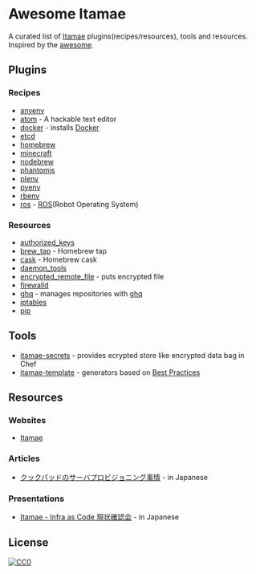 Awesome Itamae
==============

A curated list of [Itamae](http://itamae.kitchen/) plugins(recipes/resources), tools and resources.
Inspired by the [awesome](https://github.com/sindresorhus/awesome).

## Plugins
### Recipes
- [anyenv](https://rubygems.org/gems/itamae-plugin-recipe-anyenv)
- [atom](https://github.com/fukuiretu/itamae-plugin-recipe-homebrew) - A hackable text editor
- [docker](https://github.com/k0kubun/itamae-plugin-recipe-docker) - installs [Docker](https://www.docker.com/)
- [etcd](https://github.com/yss44/itamae-plugin-recipe-etcd)
- [homebrew](https://github.com/fukuiretu/itamae-plugin-recipe-homebrew)
- [minecraft](https://github.com/hanachin/itamae-plugin-recipe-minecraft)
- [nodebrew](https://github.com/toihrk/itamae-plugin-recipe-nodebrew)
- [phantomjs](https://github.com/muratayusuke/itamae-plugin-recipe-phantomjs)
- [plenv](https://github.com/katsyoshi/itamae-plugin-recipe-plenv)
- [pyenv](https://github.com/katsyoshi/itamae-plugin-recipe-pyenv)
- [rbenv](https://github.com/k0kubun/itamae-plugin-recipe-rbenv)
- [ros](https://github.com/DaikiMaekawa/itamae-plugin-recipe-ros) - [ROS](http://www.ros.org/)(Robot Operating System)

### Resources
- [authorized_keys](https://github.com/nownabe/itamae-plugin-resource-authorized_keys)
- [brew_tap](https://github.com/tacahilo/itamae-plugin-resource-brew_tap) - Homebrew tap
- [cask](https://github.com/k0kubun/itamae-plugin-resource-cask) - Homebrew cask
- [daemon_tools](https://github.com/sonots/itamae-plugin-resource-daemontools_service)
- [encrypted_remote_file](https://github.com/sue445/itamae-plugin-resource-encrypted_remote_file) - puts encrypted file
- [firewalld](https://github.com/gongo/itamae-plugin-resource-firewalld)
- [ghq](https://github.com/k0kubun/itamae-plugin-resource-ghq) - manages repositories with [ghq](https://github.com/motemen/ghq)
- [iptables](https://github.com/namusyaka/itamae-plugin-resource-iptables)
- [pip](https://github.com/katsyoshi/itamae-plugin-resource-pip)

## Tools
- [itamae-secrets](https://github.com/sorah/itamae-secrets) - provides ecrypted store like encrypted data bag in Chef
- [itamae-template](https://github.com/k0kubun/itamae-template) - generators based on [Best Practices](https://github.com/itamae-kitchen/itamae/wiki/Best-Practice)

## Resources
### Websites
- [Itamae](http://itamae.kitchen/)

### Articles
- [クックパッドのサーバプロビジョニング事情](http://techlife.cookpad.com/entry/2015/05/12/080000) - in Japanese

### Presentations
- [Itamae - Infra as Code 現状確認会](https://speakerdeck.com/ryotarai/itamae-infra-as-code-xian-zhuang-que-ren-hui) - in Japanese

## License
[![CC0](http://i.creativecommons.org/p/zero/1.0/88x31.png)](http://creativecommons.org/publicdomain/zero/1.0/)
